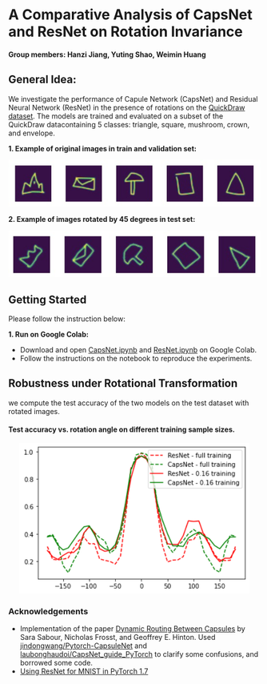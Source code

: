 # A Comparative Analysis of CapsNet and ResNet on Rotation Invariance
#### Group members: Hanzi Jiang, Yuting Shao, Weimin Huang
## General Idea:
We investigate the performance of Capule Network (CapsNet) and Residual Neural Network (ResNet) in the presence of rotations on the [QuickDraw dataset](https://github.com/googlecreativelab/quickdraw-dataset). The models are trained and evaluated on a subset of the QuickDraw datacontaining 5 classes: triangle, square, mushroom, crown, and envelope.

__1. Example of original images in train and validation set:__
<p align="center">
  <img  src="https://github.com/HanziJiang/CapsNet-ResNet-Performance-Analysis/blob/main/images/train_example.jpeg">
</p>

__2. Example of images rotated by 45 degrees in test set:__
<p align="center">
  <img  src="https://github.com/HanziJiang/CapsNet-ResNet-Performance-Analysis/blob/main/images/test_with_rotate_example.jpeg">
</p>

## Getting Started
Please follow the instruction below:

__1. Run on Google Colab:__
  * Download and open [CapsNet.ipynb](https://github.com/HanziJiang/CapsNet-ResNet-Performance-Analysis/blob/main/CapsNet.ipynb) and [ResNet.ipynb](https://github.com/HanziJiang/CapsNet-ResNet-Performance-Analysis/blob/main/ResNet.ipynb) on Google Colab.
  * Follow the instructions on the notebook to reproduce the experiments.
  

## Robustness under Rotational Transformation
we compute the test accuracy of the two models on the test dataset with rotated images.

#### Test accuracy vs. rotation angle on different training sample sizes.
<p align="center">
  <img width="460" height="300" src="https://github.com/HanziJiang/CapsNet-ResNet-Performance-Analysis/blob/main/images/sample_size_acc.png">
</p>



### Acknowledgements
* Implementation of the paper [Dynamic Routing Between Capsules](https://arxiv.org/pdf/1710.09829.pdf) by Sara Sabour, Nicholas Frosst, and Geoffrey E. Hinton. Used [jindongwang/Pytorch-CapsuleNet](https://github.com/jindongwang/Pytorch-CapsuleNet) and [laubonghaudoi/CapsNet_guide_PyTorch](https://github.com/laubonghaudoi/CapsNet_guide_PyTorch) to clarify some confusions, and borrowed some code.
* [Using ResNet for MNIST in PyTorch 1.7](https://zablo.net/blog/post/pytorch-resnet-mnist-jupyter-notebook-2021/)

